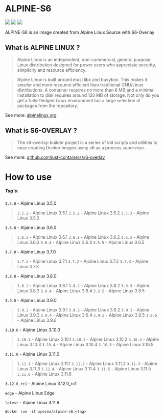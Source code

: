 # ALPINE-S6
[![](https://images.microbadger.com/badges/image/xpecex/alpine-s6.svg)](https://microbadger.com/images/xpecex/alpine-s6 "Get your own image badge on microbadger.com") [![](https://images.microbadger.com/badges/version/xpecex/alpine-s6.svg)](https://microbadger.com/images/xpecex/alpine-s6 "Get your own version badge on microbadger.com") [![](https://api.travis-ci.org/xpecex/alpine-s6.svg?branch=master)](https://travis-ci.org/github/xpecex/alpine-s6)

ALPINE-S6 is an image created from Alpine Linux Source with S6-Overlay



## What is ALPINE LINUX ?
>Alpine Linux is an independent, non-commercial, general purpose Linux distribution designed for power users who appreciate security, simplicity and resource efficiency.

>Alpine Linux is built around musl libc and busybox. This makes it smaller and more resource efficient than traditional GNU/Linux distributions. A container requires no more than 8 MB and a minimal installation to disk requires around 130 MB of storage. Not only do you get a fully-fledged Linux environment but a large selection of packages from the repository.

See more: [alpinelinux.org](https://alpinelinux.org/about/)



## What is S6-OVERLAY ?
>The s6-overlay-builder project is a series of init scripts and utilities to ease creating Docker images using s6 as a process supervisor.

See more: [github.com/just-containers/s6-overlay](https://github.com/just-containers/s6-overlay#s6-overlay-)



# How to use
##### Tag's:

`3.5.0` - Alpine Linux 3.5.0
>`3.5.1` - Alpine Linux 3.5.1
>`3.5.2` - Alpine Linux 3.5.2
>`3.5.3` - Alpine Linux 3.5.3

`3.6.0` - Alpine Linux 3.6.0
>`3.6.1` - Alpine Linux 3.6.1
>`3.6.2` - Alpine Linux 3.6.2
>`3.6.3` - Alpine Linux 3.6.3
>`3.6.4` - Alpine Linux 3.6.4
>`3.6.5` - Alpine Linux 3.6.5

`3.7.0` - Alpine Linux 3.7.0
>`3.7.1` - Alpine Linux 3.7.1
>`3.7.2` - Alpine Linux 3.7.2
>`3.7.3` - Alpine Linux 3.7.3

`3.8.0` - Alpine Linux 3.8.0
>`3.8.1` - Alpine Linux 3.8.1
>`3.8.2` - Alpine Linux 3.8.2
>`3.8.3` - Alpine Linux 3.8.3
>`3.8.4` - Alpine Linux 3.8.4
>`3.8.5` - Alpine Linux 3.8.5

`3.9.0` - Alpine Linux 3.9.0
>`3.9.1` - Alpine Linux 3.9.1
>`3.9.2` - Alpine Linux 3.9.2
>`3.9.3` - Alpine Linux 3.9.3
>`3.9.4` - Alpine Linux 3.9.4
>`3.9.5` - Alpine Linux 3.9.5
>`3.9.6` - Alpine Linux 3.9.6

`3.10.0` - Alpine Linux 3.10.0
>`3.10.1` - Alpine Linux 3.10.1
>`3.10.2` - Alpine Linux 3.10.2
>`3.10.3` - Alpine Linux 3.10.3
>`3.10.4` - Alpine Linux 3.10.4
>`3.10.5` - Alpine Linux 3.10.5

`3.11.0` - Alpine Linux 3.11.0
>`3.11.1` - Alpine Linux 3.11.1
>`3.11.2` - Alpine Linux 3.11.2
>`3.11.3` - Alpine Linux 3.11.3
>`3.11.4` - Alpine Linux 3.11.4
>`3.11.5` - Alpine Linux 3.11.5
>`3.11.6` - Alpine Linux 3.11.6

`3.12.0_rc1` - Alpine Linux 3.12.0_rc1

`edge` - Alpine Linux Edge

`latest` - Alpine Linux 3.11.6

`docker run -it xpecex/alpine-s6:<tag>`
